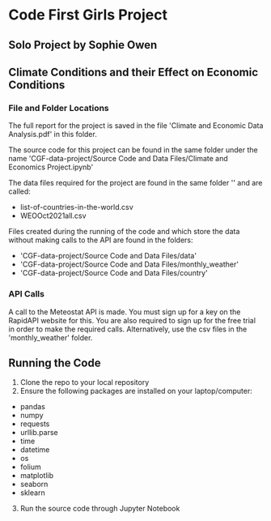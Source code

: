 # Code First Girls Project
## Solo Project by Sophie Owen
## Climate Conditions and their Effect on Economic Conditions

### File and Folder Locations

The full report for the project is saved in the file 'Climate and Economic Data Analysis.pdf' in this folder.

The source code for this project can be found in the same folder under the name 'CGF-data-project/Source Code and Data Files/Climate and Economics Project.ipynb'

The data files required for the project are found in the same folder '' and are called:
- list-of-countries-in-the-world.csv
- WEOOct2021all.csv

Files created during the running of the code and which store the data without making calls to the API are found in the folders:
- 'CGF-data-project/Source Code and Data Files/data'
- 'CGF-data-project/Source Code and Data Files/monthly_weather'
- 'CGF-data-project/Source Code and Data Files/country'

### API Calls

A call to the Meteostat API is made. You must sign up for a key on the RapidAPI website for this. You are also required to sign up for the free trial in order to make the required calls. Alternatively, use the csv files in the 'monthly_weather' folder. 

## Running the Code

1. Clone the repo to your local repository
2. Ensure the following packages are installed on your laptop/computer:
- pandas
- numpy
- requests
- urllib.parse
- time
- datetime
- os
- folium
- matplotlib
- seaborn
- sklearn

3. Run the source code through Jupyter Notebook
